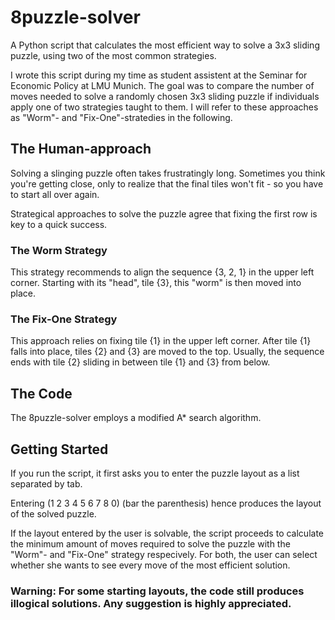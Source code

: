 # 8puzzle-solver
A Python script that calculates the most efficient way to solve a 3x3 sliding puzzle, using two of the most common strategies.

I wrote this script during my time as student assistent at the Seminar for Economic Policy at LMU Munich. The goal was to compare the number of moves needed to solve a randomly chosen 3x3 sliding puzzle if individuals apply one of two strategies taught to them. I will refer to these approaches as "Worm"- and "Fix-One"-stratedies in the following.

## The Human-approach
Solving a slinging puzzle often takes frustratingly long. Sometimes you think you're getting close, only to realize that the final tiles won't fit - so you have to start all over again. 

Strategical approaches to solve the puzzle agree that fixing the first row is key to a quick success.

### The Worm Strategy
This strategy recommends to align the sequence {3, 2, 1} in the upper left corner. Starting with its "head", tile {3}, this "worm" is then moved into place.

### The Fix-One Strategy
This approach relies on fixing tile {1} in the upper left corner. After tile {1} falls into place, tiles {2} and {3} are moved to the top. Usually, the sequence ends with tile {2} sliding in between tile {1} and {3} from below.

## The Code
The 8puzzle-solver employs a modified A* search algorithm. 

## Getting Started
If you run the script, it first asks you to enter the puzzle layout as a list separated by tab. 

Entering (1 2 3 4 5 6 7 8 0) (bar the parenthesis) hence produces the layout of the solved puzzle.

If the layout entered by the user is solvable, the script proceeds to calculate the minimum amount of moves required to solve the puzzle with the "Worm"- and "Fix-One" strategy respecively. For both, the user can select whether she wants to see every move of the most efficient solution.

### Warning: For some starting layouts, the code still produces illogical solutions. Any suggestion is highly appreciated.

